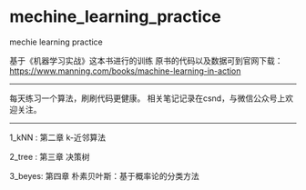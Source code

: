 # mechine_learning_practice
mechie learning practice

基于《机器学习实战》这本书进行的训练
原书的代码以及数据可到官网下载：
https://www.manning.com/books/machine-learning-in-action


---------------------------------------------------------------------------
每天练习一个算法，刷刷代码更健康。
相关笔记记录在csnd，与微信公众号上欢迎关注。

---------------------------------------------------------------------------

1_kNN :                 第二章 k-近邻算法

2_tree :                第三章 决策树

3_beyes:                第四章 朴素贝叶斯：基于概率论的分类方法
